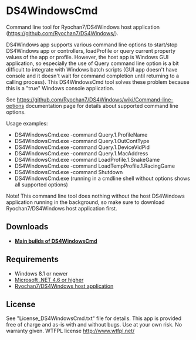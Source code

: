 # DS4WindowsCmd

Command line tool for Ryochan7/DS4Windows host application (https://github.com/Ryochan7/DS4Windows/).

DS4Windows app supports various command line options to start/stop DS4Windows app or controllers, loadProfile or query current property values of the app or profile. However, the host app is Windows GUI application, so especially the use of Query command line option is a bit difficult to integrate with Windows batch scripts (GUI app doesn't have console and it doesn't wait for command completion until returning to a calling process). This DS4WindowsCmd tool solves these problem because this is a "true" Windows console application.

See https://github.com/Ryochan7/DS4Windows/wiki/Command-line-options documentation page for details about supported command line options.

Usage examples:
- DS4WindowsCmd.exe -command Query.1.ProfileName
- DS4WindowsCmd.exe -command Query.1.OutContType
- DS4WindowsCmd.exe -command Query.1.DeviceVidPid
- DS4WindowsCmd.exe -command Query.1.MacAddress  
- DS4WindowsCmd.exe -command LoadProfile.1.SnakeGame
- DS4WindowsCmd.exe -command LoadTempProfile.1.RacingGame
- DS4WindowsCmd.exe -command Shutdown
- DS4WindowsCmd.exe     (running in a cmdline shell without options shows all supported options)

Note! This command line tool does nothing without the host DS4Windows application running in the background, so make sure to download Ryochan7/DS4Windows host application first.

## Downloads

- **[Main builds of DS4WindowsCmd](https://github.com/mika-n/DS4WindowsCmd/releases)**

## Requirements

- Windows 8.1 or newer
- [Microsoft .NET 4.6 or higher](https://dotnet.microsoft.com/download/dotnet-framework)
- [Ryochan7/DS4Windows host application](https://github.com/Ryochan7/DS4Windows/releases)

## License

See "License_DS4WindowsCmd.txt" file for details. This app is provided free of charge and as-is with and without bugs. Use at your own risk. No warranty given.
WTFPL license http://www.wtfpl.net/

